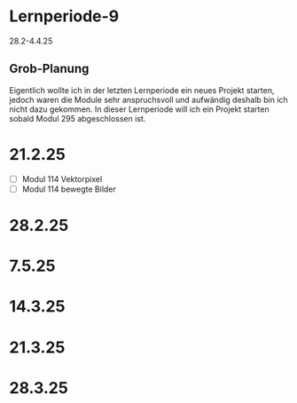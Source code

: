 # Lernperiode-9
28.2-4.4.25

## Grob-Planung
Eigentlich wollte ich in der letzten Lernperiode ein neues Projekt starten, jedoch waren die Module sehr anspruchsvoll und aufwändig deshalb bin ich nicht dazu gekommen. In dieser Lernperiode will ich ein Projekt starten sobald Modul 295 abgeschlossen ist.

# 21.2.25
- [ ] Modul 114 Vektorpixel
- [ ] Modul 114 bewegte Bilder

# 28.2.25

# 7.5.25

# 14.3.25

# 21.3.25

# 28.3.25

